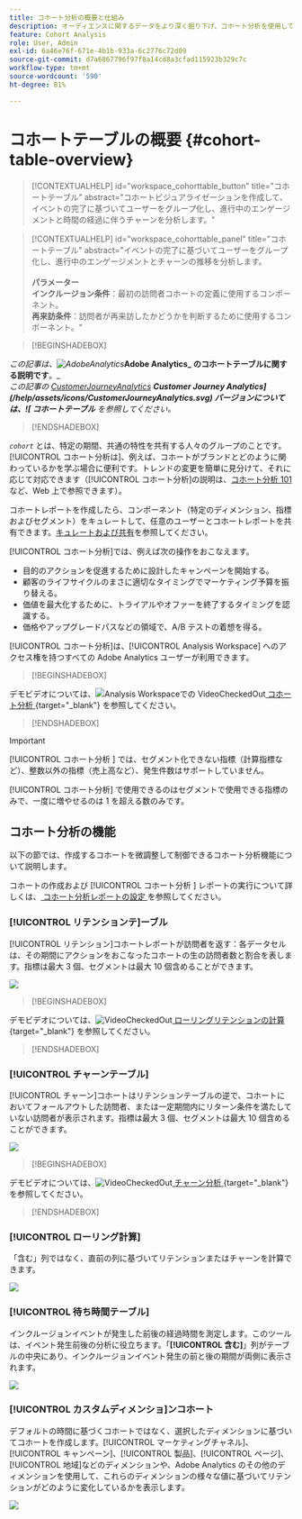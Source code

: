 ```yaml
---
title: コホート分析の概要と仕組み
description: オーディエンスに関するデータをより深く掘り下げ、コホート分析を使用して関連グループに分類します。 Analysis Workspace のコホート分析について説明します。
feature: Cohort Analysis
role: User, Admin
exl-id: 6a46e76f-671e-4b1b-933a-6c2776c72d09
source-git-commit: d7a6867796f97f8a14cd8a3cfad115923b329c7c
workflow-type: tm+mt
source-wordcount: '590'
ht-degree: 81%

---
```


# コホートテーブルの概要 {#cohort-table-overview}


<!-- markdownlint-disable MD034 -->

>[!CONTEXTUALHELP]
>id="workspace_cohorttable_button"
>title="コホートテーブル"
>abstract="コホートビジュアライゼーションを作成して、イベントの完了に基づいてユーザーをグループ化し、進行中のエンゲージメントと時間の経過に伴うチャーンを分析します。"

<!-- markdownlint-enable MD034 -->

<!-- markdownlint-disable MD034 -->

>[!CONTEXTUALHELP]
>id="workspace_cohorttable_panel"
>title="コホートテーブル"
>abstract="イベントの完了に基づいてユーザーをグループ化し、進行中のエンゲージメントとチャーンの推移を分析します。<br/><br/>**パラメーター&#x200B;**<br/>**インクルージョン条件**：最初の訪問者コホートの定義に使用するコンポーネント。<br/>**再来訪条件**：訪問者が再来訪したかどうかを判断するために使用するコンポーネント。"

<!-- markdownlint-enable MD034 -->


>[!BEGINSHADEBOX]

_この記事は、![AdobeAnalytics](/help/assets/icons/AdobeAnalytics.svg)_**Adobe Analytics_ のコホートテーブルに関する説明です**。_<br/>_この記事の [CustomerJourneyAnalytics](https://experienceleague.adobe.com/en/docs/analytics-platform/using/cja-workspace/visualizations/cohort-table/cohort-analysis)_ _**Customer Journey Analytics](/help/assets/icons/CustomerJourneyAnalytics.svg) バージョンについては、![ コホートテーブル** を参照してください。_

>[!ENDSHADEBOX]

*`cohort`* とは、特定の期間、共通の特性を共有する人々のグループのことです。[!UICONTROL コホート分析は]、例えば、コホートがブランドとどのように関わっているかを学ぶ場合に便利です。トレンドの変更を簡単に見分けて、それに応じて対応できます（[!UICONTROL コホート分析]の説明は、[コホート分析 101](https://ja.wikipedia.org/wiki/Cohort_analysis) など、Web 上で参照できます）。

コホートレポートを作成したら、コンポーネント（特定のディメンション、指標およびセグメント）をキュレートして、任意のユーザーとコホートレポートを共有できます。[キュレートおよび共有](/help/analyze/analysis-workspace/curate-share/curate.md)を参照してください。

[!UICONTROL コホート分析]では、例えば次の操作をおこなえます。

* 目的のアクションを促進するために設計したキャンペーンを開始する。
* 顧客のライフサイクルのまさに適切なタイミングでマーケティング予算を振り替える。
* 価値を最大化するために、トライアルやオファーを終了するタイミングを認識する。
* 価格やアップグレードパスなどの領域で、A/B テストの着想を得る。

[!UICONTROL コホート分析]は、[!UICONTROL Analysis Workspace] へのアクセス権を持つすべての Adobe Analytics ユーザーが利用できます。


>[!BEGINSHADEBOX]

デモビデオについては、![Analysis Workspaceでの VideoCheckedOut](/help/assets/icons/VideoCheckedOut.svg)[ コホート分析 ](https://video.tv.adobe.com/v/25965?quality=12&learn=on){target="_blank"} を参照してください。

>[!ENDSHADEBOX]

>[!IMPORTANT]
>
>[!UICONTROL  コホート分析 ] では、セグメント化できない指標（計算指標など）、整数以外の指標（売上高など）、発生件数はサポートしていません。
>
>[!UICONTROL コホート分析] で使用できるのはセグメントで使用できる指標のみで、一度に増やせるのは 1 を超える数のみです。

## コホート分析の機能

以下の節では、作成するコホートを微調整して制御できるコホート分析機能について説明します。

コホートの作成および [!UICONTROL  コホート分析 ] レポートの実行について詳しくは、[ コホート分析レポートの設定 ](/help/analyze/analysis-workspace/visualizations/cohort-table/t-cohort.md) を参照してください。

### [!UICONTROL リテンションテ]ーブル

[!UICONTROL リテンション]コホートレポートが訪問者を返す：各データセルは、その期間にアクションをおこなったコホートの生の訪問者数と割合を表します。指標は最大 3 個、セグメントは最大 10 個含めることができます。

![](assets/retention-report.png)


>[!BEGINSHADEBOX]

デモビデオについては、![VideoCheckedOut](/help/assets/icons/VideoCheckedOut.svg)[ ローリングリテンションの計算 ](https://video.tv.adobe.com/v/25962?quality=12&learn=on){target="_blank"} を参照してください。

>[!ENDSHADEBOX]



### [!UICONTROL チャーンテーブル]

[!UICONTROL チャーン]コホートはリテンションテーブルの逆で、コホートにおいてフォールアウトした訪問者、または一定期間内にリターン条件を満たしていない訪問者が表示されます。指標は最大 3 個、セグメントは最大 10 個含めることができます。

![](assets/churn-report.png)

>[!BEGINSHADEBOX]

デモビデオについては、![VideoCheckedOut](/help/assets/icons/VideoCheckedOut.svg)[ チャーン分析 ](https://video.tv.adobe.com/v/25966?quality=12&learn=on){target="_blank"} を参照してください。

>[!ENDSHADEBOX]


### [!UICONTROL ローリング計算]

「含む」列ではなく、直前の列に基づいてリテンションまたはチャーンを計算できます。

![](assets/cohort-rolling-calculation.png)

### [!UICONTROL 待ち時間テーブル]

インクルージョンイベントが発生した前後の経過時間を測定します。このツールは、イベント発生前後の分析に役立ちます。「**[!UICONTROL 含む]**」列がテーブルの中央にあり、インクルージョンイベント発生の前と後の期間が両側に表示されます。

![](assets/cohort-latency.png)

### [!UICONTROL カスタムディメンショ]ンコホート

デフォルトの時間に基づくコホートではなく、選択したディメンションに基づいてコホートを作成します。[!UICONTROL マーケティングチャネル]、[!UICONTROL キャンペーン]、[!UICONTROL 製品]、[!UICONTROL ページ]、[!UICONTROL 地域]などのディメンションや、Adobe Analytics のその他のディメンションを使用して、これらのディメンションの様々な値に基づいてリテンションがどのように変化しているかを表示します。

![](assets/cohort-customizable-cohort-row.png)
